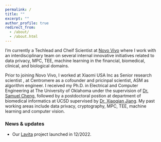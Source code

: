 ```yaml
---
permalink: /
title: ""
excerpt: ""
author_profile: true
redirect_from: 
  - /about/
  - /about.html
---
```


I’m currently a Techlead and Cheif Scientist at [Novo Vivo](http://novovivo.io) where I work with an interdisciplinary team on several internal innovative initiatives related to data privacy, MPC, TEE, machine learning in the financial, biomedical, clinical, and biological domains.

Prior to joining Novo Vivo, I worked at Xiaomi USA Inc as Senior research scientist , at Centromere as a cofounder and pricinpal scientist, ASM as algorithm engineer. I received my Ph.D. in Electrical and Computer Engineering at The University of Oklahoma under the supervision of [Dr. Samuel Cheng](https://www.ou.edu/coe/ece/faculty_directory/dr_cheng), followed by a postdoctoral postion at department of biomedical informatics at UCSD supervised by [Dr. Xiaoqian Jiang](https://sbmi.uth.edu/faculty-and-staff/xiaoqian-jiang.htm). My past working areas include data privacy, cryptography, MPC, TEE, machine learning and computer vision.

### News & updates
* Our [Lavita](https://www.lavita.ai) project launched in 12/2022.
